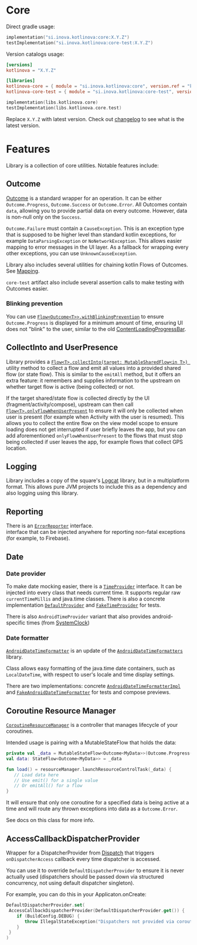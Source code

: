 # Core

Direct gradle usage:

```kotlin
implementation("si.inova.kotlinova:core:X.Y.Z")
testImplementation("si.inova.kotlinova:core-test:X.Y.Z")
```

Version catalogs usage:

```toml
[versions]
kotlinova = "X.Y.Z"
```

```toml
[libraries]
kotlinova-core = { module = "si.inova.kotlinova:core", version.ref = "kotlinova" }
kotlinova-core-test = { module = "si.inova.kotlinova:core-test", version.ref = "kotlinova" }
```

```kotlin
implementation(libs.kotlinova.core)
testImplementation(libs.kotlinova.core.test)
```

Replace `X.Y.Z` with latest version. Check out [changelog](../CHANGELOG.MD) to see what is the latest version.

# Features

Library is a collection of core utilities. Notable features include:

## Outcome

[Outcome](src/commonMain/kotlin/si/inova/kotlinova/core/outcome/Outcome.kt) is a standard wrapper for an operation. It can be
either `Outcome.Progress`, `Outcome.Success` or `Outcome.Error`.
All Outcomes contain `data`, allowing you to provide partial data on every outcome. However, data is non-null only on the
`Success`.

`Outcome.Failure` must contain a `CauseException`. This is an exception type that is supposed to be higher level than standard
kotlin exceptions, for example `DataParsingException` or `NoNetworkException`. This allows easier mapping to error messages in the
UI layer. As a fallback for wrapping every other exceptions, you can use `UnknownCauseException`.

Library also includes several utilities for chaining kotlin Flows of Outcomes.
See [Mapping](src/commonMain/kotlin/si/inova/kotlinova/core/outcome/Mapping.kt).

`core-test` artifact also include several assertion calls to make testing with Outcomes easier.

### Blinking prevention

You can use [`Flow<Outcome<T>>.withBlinkingPrevention`](src/commonMain/kotlin/si/inova/kotlinova/core/flow/BlinkingPrevention.kt)
to ensure `Outcome.Progress` is displayed for a minimum
amount of time, ensuring UI does not "blink" to the user, similar to the old
[ContentLoadingProgressBar](https://developer.android.com/reference/androidx/core/widget/ContentLoadingProgressBar).

## CollectInto and UserPresence

Library provides
a [`Flow<T>.collectInto(target: MutableSharedFlow<in T>) `](src/commonMain/kotlin/si/inova/kotlinova/core/flow/CollectInto.kt)
utility method to collect a flow and emit all values
into a provided shared flow (or state flow). This is similar to the `emitAll` method, but it offers an extra feature:
it remembers and supplies information to the upstream on whether target flow is active (being collected) or not.

If the target shared/state flow is collected directly by the UI (fragment/activity/compose), upstream can then call
[`Flow<T>.onlyFlowWhenUserPresent`](src/commonMain/kotlin/si/inova/kotlinova/core/flow/UserPresence.kt) to ensure it will only be
collected when user is present
(for example when Activity with the user is resumed). This allows you to collect the entire flow on the view model scope to ensure
loading does not get interrupted if user briefly leaves the app, but you can add aforementioned `onlyFlowWhenUserPresent` to the
flows that must stop being collected if user leaves the app, for example flows that collect GPS location.

## Logging

Library includes a copy of the square's [Logcat](https://github.com/square/logcat) library,
but in a multiplatform format. This allows pure JVM projects to include this as a dependency and also logging using this library.

## Reporting

There is an [`ErrorReporter`](src/commonMain/kotlin/si/inova/kotlinova/core/reporting/ErrorReporter.kt) interface.  
interface that can be injected anywhere for reporting non-fatal
exceptions (for example, to Firebase).

## Date

### Date provider

To make date mocking easier, there is a [`TimeProvider`](src/jvmMain/kotlin/si/inova/kotlinova/core/time/TimeProvider.kt)
interface.
It can be injected into every class that
needs current time. It supports regular raw `currentTimeMillis` and java.time classes. There is also a concrete implementation
[`DefaultProvider`](src/jvmMain/kotlin/si/inova/kotlinova/core/time/DefaultTimeProvider.kt) and
[`FakeTimeProvider`](test/src/jvmMain/kotlin/si/inova/kotlinova/core/test/time/FakeTimeProvider.kt) for tests.

There is also `AndroidTimeProvider` variant that also provides android-specific times
(from [SystemClock](https://developer.android.com/reference/android/os/SystemClock))

### Date formatter

[`AndroidDateTimeFormatter`](src/androidMain/kotlin/si/inova/kotlinova/core/time/AndroidDateTimeFormatter.kt) is an update of the
[`AndroidDateTimeFormatters`](https://github.com/drewhamilton/AndroidDateTimeFormatters) library.

Class allows easy formatting of the java.time date containers, such as `LocalDateTime`,
with respect to user's locale and time display settings.

There are two implementations: concrete
[`AndroidDateTimeFormatterImpl`](src/androidMain/kotlin/si/inova/kotlinova/core/time/AndroidDateTimeFormatterImpl.kt) and
[`FakeAndroidDateTimeFormatter`](src/androidMain/kotlin/si/inova/kotlinova/core/time/FakeAndroidDateTimeFormatter.kt) for tests
and compose previews.

## Coroutine Resource Manager

[`CoroutineResourceManager`](src/commonMain/kotlin/si/inova/kotlinova/core/outcome/CoroutineResourceManager.kt) is a controller
that manages lifecycle of your coroutines.

Intended usage is pairing with a MutableStateFlow that holds the data:

```kotlin
private val _data = MutableStateFlow<Outcome<MyData>>(Outcome.Progress())
val data: StateFlow<Outcome<MyData>> = _data

fun load() = resourceManager.launchResourceControlTask(_data) {
   // Load data here
   // Use emit() for a single value
   // Or emitAll() for a flow
}
```

It will ensure that only one coroutine for a specified data is being active at a time and will route any thrown exceptions into
data as a `Outcome.Error`.

See docs on this class for more info.

## AccessCallbackDispatcherProvider

Wrapper for a DispatcherProvider from [Dispatch](https://github.com/RBusarow/Dispatch) that triggers `onDispatcherAccess`
callback every time dispatcher is accessed.

You can use it to override `DefaultDispatcherProvider` to ensure it is never actually used
(dispatchers should be passed down via structured concurrency, not using default dispatcher singleton).

For example, you can do this in your Applicaton.onCreate:

```kotlin
DefaultDispatcherProvider.set(
 AccessCallbackDispatcherProvider(DefaultDispatcherProvider.get()) {
    if (BuildConfig.DEBUG) {
       throw IllegalStateException("Dispatchers not provided via coroutine scope.")
    }
 }
)
